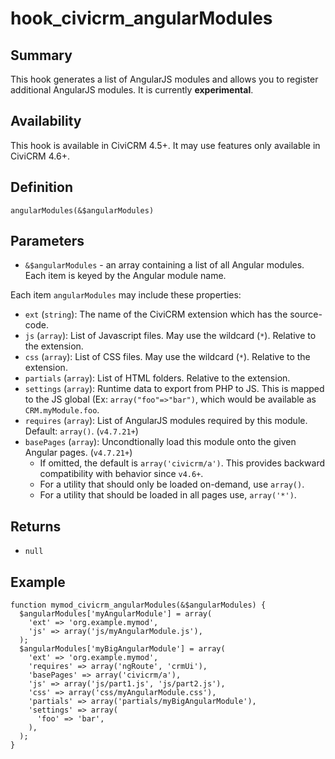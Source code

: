 # hook_civicrm_angularModules

## Summary

This hook generates a list of AngularJS modules and allows you to register additional AngularJS modules. It is currently **experimental**.

## Availability

This hook is available in CiviCRM 4.5+. It may use features only
available in CiviCRM 4.6+.

## Definition

    angularModules(&$angularModules)

## Parameters

 * `&$angularModules` - an array containing a list of all Angular modules. Each item is keyed by the Angular module name.

Each item `angularModules`  may include these properties:

 * `ext` (`string`): The name of the CiviCRM extension which has the source-code.
 * `js` (`array`): List of Javascript files. May use the wildcard (`*`). Relative to the extension.
 * `css` (`array`): List of CSS files. May use the wildcard (`*`). Relative to the extension.
 * `partials` (`array`): List of HTML folders. Relative to the extension.
 * `settings` (`array`): Runtime data to export from PHP to JS. This is mapped to the JS global (Ex: `array("foo"=>"bar")`, which would  be available as `CRM.myModule.foo`.
 * `requires` (`array`): List of AngularJS modules required by this module. Default: `array()`. (`v4.7.21+`)
 * `basePages` (`array`): Uncondtionally load this module onto the given Angular pages. (`v4.7.21+`)
   * If omitted, the default is `array('civicrm/a')`. This provides backward compatibility with behavior since `v4.6+`.
   * For a utility that should only be loaded on-demand, use `array()`.
   * For a utility that should be loaded in all pages use, `array('*')`.

## Returns

 * `null`

## Example

    function mymod_civicrm_angularModules(&$angularModules) {
      $angularModules['myAngularModule'] = array(
        'ext' => 'org.example.mymod',
        'js' => array('js/myAngularModule.js'),
      );
      $angularModules['myBigAngularModule'] = array(
        'ext' => 'org.example.mymod',
        'requires' => array('ngRoute', 'crmUi'),
        'basePages' => array('civicrm/a'),
        'js' => array('js/part1.js', 'js/part2.js'),
        'css' => array('css/myAngularModule.css'),
        'partials' => array('partials/myBigAngularModule'),
        'settings' => array(
          'foo' => 'bar',
        ),
      );
    }
